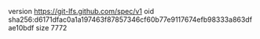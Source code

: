 version https://git-lfs.github.com/spec/v1
oid sha256:d6171dfac0a1a197463f87857346cf60b77e9117674efb98333a863dfae10bdf
size 7772
